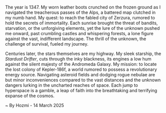 
The year is 1347.  My worn leather boots crunched on the frozen ground as I navigated the treacherous passes of the Alps, a battered map clutched in my numb hand.  My quest: to reach the fabled city of Zerzura, rumored to hold the secrets of immortality.  Each sunrise brought the threat of bandits, starvation, or the unforgiving elements, yet the lure of the unknown pushed me onward, past crumbling castles and whispering forests, a lone figure against the vast, indifferent landscape.  The thrill of the unknown, the challenge of survival, fueled my journey.

Centuries later, the stars themselves are my highway.  My sleek starship, the *Stardust Drifter*, cuts through the inky blackness, its engines a low hum against the silent majesty of the Andromeda Galaxy.  My mission: to locate the lost colony of Kepler-186f, a world rumored to possess a revolutionary energy source.  Navigating asteroid fields and dodging rogue nebulae are but minor inconveniences compared to the vast distances and the unknown dangers lurking in the uncharted reaches of space. Each jump to hyperspace is a gamble, a leap of faith into the breathtaking and terrifying expanse of the cosmos.

~ By Hozmi - 14 March 2025
